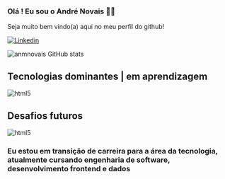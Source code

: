 ### Olá ! Eu sou o André Novais 🖐🏼
Seja muito bem vindo(a) aqui no meu perfil do github!

[![Linkedin](https://img.shields.io/badge/LinkedIn-0077B5?style=for-the-badge&logo=linkedin&logoColor=white)](https://www.linkedin.com/in/anmnovais/)

![anmnovais GitHub stats](https://github-readme-stats.vercel.app/api?username=anmnovais&show_icons=true&theme=radical)

## Tecnologias dominantes | em aprendizagem

<img alignm="center" alt="html5" src="https://img.shields.io/badge/HTML5-E34F26?style=for-the-badge&logo=html5&logoColor=white"/>


## Desafios futuros

<img alignm="center" alt="html5" src="https://img.shields.io/badge/TypeScript-007ACC?style=for-the-badge&logo=typescript&logoColor=white"/>


</div>

### Eu estou em transição de carreira para a área da tecnologia, atualmente cursando engenharia de software, desenvolvimento frontend e dados

